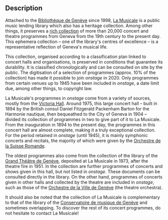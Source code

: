 ## Description

Attached to the [Bibliothèque de Genève](https://www.bge-geneve.ch/) since 1998, [La Musicale](http://www.bge-geneve.ch/musicale) is a public music lending library which also has a heritage collection. Among other things, it preserves a [rich collection](http://institutions.ville-geneve.ch/en/bge/collections/musiques/presentation/) of more than 20,000 concert and theatre programmes from Geneva from the 19th century to the present day. This ephemera collection – one of the library&#39;s centres of excellence – is a representative reflection of Geneva&#39;s musical life.

This collection, organised according to a classification plan linked to concert halls and organisations, is preserved in conditions that guarantee its durability. It is classified chronologically and can be consulted on site by the public. The digitisation of a selection of programmes (approx. 10% of the collection) has made it possible to join _onstage_ in 2020. Only programmes from certain venues up to 1945 have been included in _onstage_, a date limit due, among other things, to copyright law.

La Musicale&#39;s programmes in _onstage_ come from a variety of sources, mostly from the [Victoria Hall](https://www.ville-ge.ch/culture/victoria\_hall/histoire.html). Around 1975, this large concert hall – built in 1894 by the British consul Daniel Fitzgerald Packenham Barton for the Harmonie nautique, then bequeathed to the City of Geneva in 1904 – divided its collection of programmes in two to give part of it to La Musicale. From the inauguration in 1894 to the present day, the programmes in this concert hall are almost complete, making it a truly exceptional collection. For the period retained in _onstage_ (until 1945), it is mainly symphonic concerts and recitals, the majority of which were given by the [Orchestre de la Suisse Romande](https://www.osr.ch/).

The oldest programmes also come from the collection of the library of the [Grand Théâtre de Genève](https://www.gtg.ch/), deposited at La Musicale in 1973, after the theatre fire in 1951. In the collection are further programmes of concerts and shows given in this hall, but not listed in _onstage_. These documents can be consulted directly in the library. On the other hand, programmes of concerts given in other halls and collected by the theatre are included in _onstage_, such as those of the [Orchestre de la Ville de Genève](https://archives.geneve.ch/archive/eac/grand_theatreISAAR) (the theatre orchestra).

It should also be noted that the collection of La Musicale is complementary to that of the library of the [Conservatoire de musique de Genève](https://www.cmg.ch/) and sometimes overlapping. To discover the rest of its concert programmes, do not hesitate to contact La Musicale!
